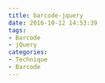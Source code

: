 ```yaml
---
title: barcode-jquery
date: 2016-10-12 14:53:39
tags:
- Barcode
- jQuery
categories:
- Technique
- Barcode
---
```

